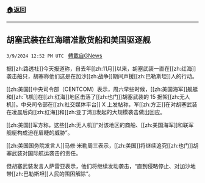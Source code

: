 ###  [:house:返回](README.md)
---


## 胡塞武装在红海瞄准散货船和美国驱逐舰
`3/9/2024 12:52 PM UTC ` [轉載自GNews](https://gnews.org/articles/2379893)

据[[zh:路透社]]今天报道称，自去年[[zh:11月]]以来，胡塞武装一直在[[zh:红海]]袭击船只，胡塞称他们这是在加沙[[zh:战争]]期间声援[[zh:巴勒斯坦]]人的行动。

[[zh:美国]]中央司令部（CENTCOM）表示，周六早些时候，[[zh:美国海军]]舰艇和[[zh:飞机]]在[[zh:红海]]地区击落了[[zh:也门]]胡塞武装的 15 据架[[zh:无人机]]。中央司令部在[[zh:社交媒体平台]] X 上发帖称，军[[zh:方正]]在对胡塞武装在凌晨后向[[zh:红海]]和[[zh:亚丁湾]]发起的大规模袭击做出回应。

[[zh:美国]]军方称，这些[[zh:无人机]]“对该地区的商船、[[zh:美国海军]]和联军舰艇构成迫在眉睫的威胁”。

[[zh:美国国务院发言人]]马修·米勒周三表示，[[zh:美国]]将继续追究[[zh:也门]]胡塞武装对国际航运袭击的责任。

但胡塞武装发言人萨雷亚表示，他们将继续发动袭击，“直到侵略停止、对加沙地带[[zh:巴勒斯坦]]人民的围困解除”。
